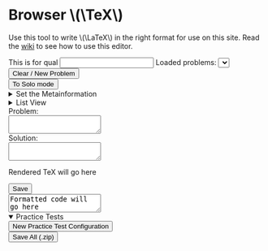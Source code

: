 <html lang="en">
    <head>
        <meta charset="utf-8"/>
        <title>Browser TeX</title>
        <link rel="stylesheet" type="text/css" href="/css/tex.css"/>
        <script src="/scripts/xmlImporter.js"></script>
        <script src="/scripts/jax.js"></script>
        <script src="/scripts/problems.js"></script>
        <script src="/scripts/tex.js" async defer></script>
        <link rel="apple-touch-icon" sizes="180x180" href="/icons/apple-touch-icon.png">
        <link rel="icon" type="image/png" sizes="32x32" href="/icons/favicon-32x32.png">
        <link rel="icon" type="image/png" sizes="16x16" href="/icons/favicon-16x16.png">
        <link rel="manifest" href="/site.webmanifest">
    </head>
    <body>
        <div class="title">
            <h1>Browser \(\TeX\)</h1>
        </div>
        <p>Use this tool to write \(\LaTeX\) in the right format for use on this site. Read the <a href="https://github.com/MathPeople/MathPeople.github.io/wiki/Making-the-Problems">wiki</a> to see how to use this editor.</p>
        <label for="qualName">This is for qual</label>
        <input type="text" id="qualName"/>
        <label for="loadedProblems">Loaded problems:</label>
        <select id="loadedProblems"></select>
        <div><button type="button" id="clearTex">Clear / New Problem</button></div>
        <div><button type="button" id="pairSolo">To Solo mode</button></div>
        <details id="metainformation">
            <summary>Set the Metainformation</summary>
            <p id="idP">Problem ID: <input type="text" id="problemID" list="idList"/><datalist id="idList"/></p>
            <div>
                <label for="newMetatype">New Metatype:</label><input id="newMetatype" type="text"/>
                <select id="newMetatypeType">
                    <option disabled="">Select Type</option>
                    <option>Checkbox</option>
                    <option>Radio</option>
                    <option>Scale</option>
                </select>
                <input id = "defaultOption" type="text" hide=""/>
            </div>
            <div id="putMetasHere"></div>
            <div><label>
                Rename metainformation
                <input id="renameMetainformation" type="text" placeholder="actually rename metainformation"/>
                </label></div>
            <div><label>
                Alternate name metainformation
                <input id="renameSoftMetainformation" type="text" placeholder="locally rename some tag"/>
                </label></div>
        </details>
        <details id="wholeList">
            <summary>List View</summary>
            <div>
                <label for="toggleColumn">Toggle column</label>
                <input id="toggleColumn" type="text"/>
            </div>
            <div>
                <label for="practiceSearch">Search</label>
                <input id="practiceSearch" type="text"/>
            </div>
            <table id="wholeListHere"></table>
        </details>
        <label for="texProblem" pairOnly="">Problem:</label>
        <div><textarea class="texInput" id="texProblem" spellcheck="false"></textarea></div>
        <label for="texSolution" pairOnly="">Solution:</label>
        <div pairOnly=""><textarea class="texInput" id="texSolution" spellcheck="false"></textarea></div>
        <div id="texLiveOut"><p>Rendered TeX will go here</p></div>
        <button type="button" id="save">Save</button>
        <div><textarea id="codeOut" spellcheck="false">Formatted code will go here</textarea></div>
        <details id="practiceTests" open>
            <summary>Practice Tests</summary>
            <button id="newPracticeTestButton">New Practice Test Configuration</button>
        </details>
        <button type="button" id="saveAll">Save All (.zip)</button>
        <p id="errorOut"/>
        <div id="problemsSpot"/>
    </body>
</html>